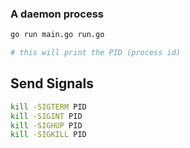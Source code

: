 ### A daemon process

```bash
go run main.go run.go

# this will print the PID (process id)
```

## Send Signals

```bash
kill -SIGTERM PID
kill -SIGINT PID
kill -SIGHUP PID
kill -SIGKILL PID
```